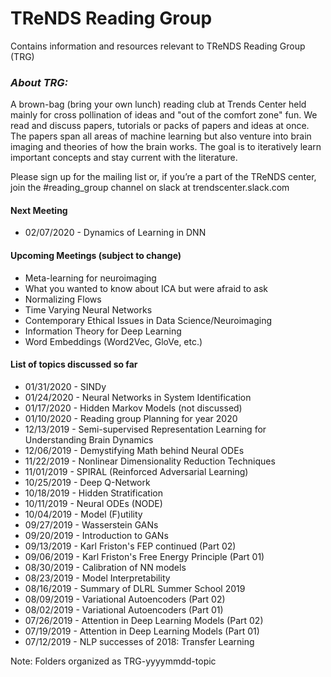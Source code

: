 # TReNDS Reading Group

Contains information and resources relevant to TReNDS Reading Group (TRG)

### __*About TRG:*__ 
A brown-bag (bring your own lunch) reading club at Trends Center held mainly for cross pollination of ideas and "out of the comfort zone" fun.  We read and discuss papers, tutorials or packs of papers and ideas at once. The  papers span all areas of machine learning but also venture into brain imaging and theories of how the brain works. The goal is to iteratively learn important concepts and stay current with the literature.

Please sign up for the mailing list or, if you’re a part of the TReNDS center, join the #reading_group channel on slack at trendscenter.slack.com

#### Next Meeting
+ 02/07/2020 - Dynamics of Learning in DNN

#### Upcoming Meetings (subject to change)
+ Meta-learning for neuroimaging
+ What you wanted to know about ICA but were afraid to ask
+ Normalizing Flows
+ Time Varying Neural Networks
+ Contemporary Ethical Issues in Data Science/Neuroimaging
+ Information Theory for Deep Learning
+ Word Embeddings (Word2Vec, GloVe, etc.)

#### List of topics discussed so far
+ 01/31/2020 - SINDy
+ 01/24/2020 - Neural Networks in System Identification
+ 01/17/2020 - Hidden Markov Models (not discussed)
+ 01/10/2020 - Reading group Planning for year 2020
+ 12/13/2019 - Semi-supervised Representation Learning for Understanding Brain Dynamics
+ 12/06/2019 - Demystifying Math behind Neural ODEs
+ 11/22/2019 - Nonlinear Dimensionality Reduction Techniques
+ 11/01/2019 - SPIRAL (Reinforced Adversarial Learning)
+ 10/25/2019 - Deep Q-Network
+ 10/18/2019 - Hidden Stratification 
+ 10/11/2019 - Neural ODEs (NODE)
+ 10/04/2019 - Model (F)utility
+ 09/27/2019 - Wasserstein GANs
+ 09/20/2019 - Introduction to GANs
+ 09/13/2019 - Karl Friston's FEP continued (Part 02)
+ 09/06/2019 - Karl Friston's Free Energy Principle (Part 01)
+ 08/30/2019 - Calibration of NN models
+ 08/23/2019 - Model Interpretability
+ 08/16/2019 - Summary of DLRL Summer School 2019
+ 08/09/2019 - Variational Autoencoders (Part 02)
+ 08/02/2019 - Variational Autoencoders (Part 01)
+ 07/26/2019 - Attention in Deep Learning Models (Part 02)
+ 07/19/2019 - Attention in Deep Learning Models (Part 01)
+ 07/12/2019 - NLP successes of 2018: Transfer Learning

Note: Folders organized as TRG-yyyymmdd-topic
